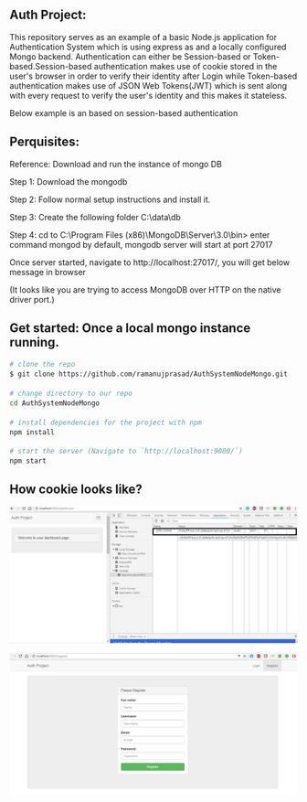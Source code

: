 ## Auth Project:

This repository serves as an example of a basic Node.js application for Authentication System which is using  express as and a locally configured Mongo backend.
Authentication can either be Session-based or Token-based.Session-based authentication makes use of cookie stored in the user's browser in order to verify their identity after Login while Token-based authentication makes use of JSON Web Tokens(JWT) which is sent along with every request to verify the user's identity and this makes it stateless.

Below example is an based on session-based authentication

## Perquisites:

Reference: Download and run the instance of mongo DB

Step 1: Download the mongodb

Step 2: Follow normal setup instructions and install it.

Step 3: Create the following folder
C:\data\db

Step 4: 
cd to C:\Program Files (x86)\MongoDB\Server\3.0\bin>
enter command mongod
by default, mongodb server will start at port 27017

Once server started, navigate to http://localhost:27017/, you will get below message in browser

(It looks like you are trying to access MongoDB over HTTP on the native driver port.)

## Get started: Once a local mongo instance running.

```bash
# clone the repo
$ git clone https://github.com/ramanujprasad/AuthSystemNodeMongo.git

# change directory to our repo
cd AuthSystemNodeMongo

# install dependencies for the project with npm
npm install

# start the server (Navigate to `http://localhost:9000/`)
npm start

```

## How cookie looks like?

![Cookie design](https://github.com/ramanujprasad/AuthSystemNodeMongo/blob/master/images/cookie_after_login.png)

![Register design](https://github.com/ramanujprasad/AuthSystemNodeMongo/blob/master/images/register_page.png)

